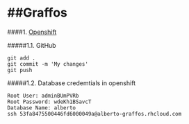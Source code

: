 ##Graffos  
========  
####1. [Openshift](www.openshift.com)  
  
#####1.1. GitHub  
```
git add .  
git commit -m 'My changes'  
git push  
```  
  
#####1.2. Database credemtials in openshift  
```  
Root User: adminBUmPVRb  
Root Password: wdeKh1BSavcT  
Database Name: alberto  
ssh 53fa8475500446fd6000049a@alberto-graffos.rhcloud.com  
```
